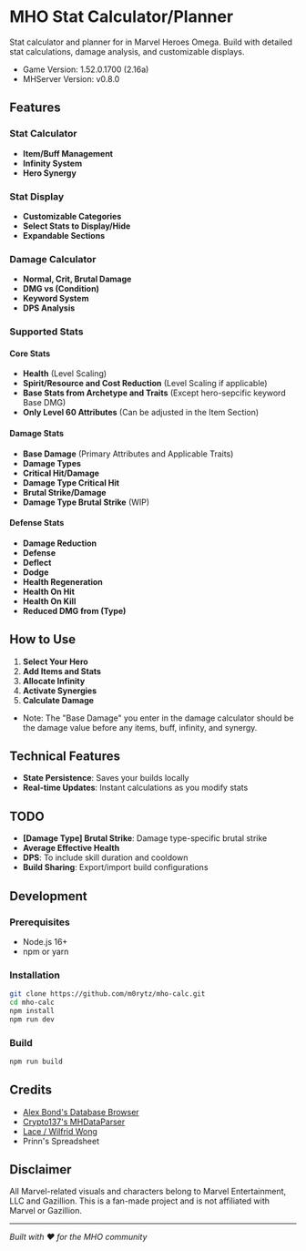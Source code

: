 # MHO Stat Calculator/Planner

Stat calculator and planner for in Marvel Heroes Omega. Build with detailed stat calculations, damage analysis, and customizable displays.

- Game Version: 1.52.0.1700 (2.16a)
- MHServer Version: v0.8.0

## Features

### Stat Calculator
- **Item/Buff Management**
- **Infinity System**
- **Hero Synergy**

### Stat Display
- **Customizable Categories**
- **Select Stats to Display/Hide**
- **Expandable Sections**

### Damage Calculator
- **Normal, Crit, Brutal Damage**
- **DMG vs (Condition)**
- **Keyword System**
- **DPS Analysis**

### Supported Stats

#### Core Stats
- **Health** (Level Scaling)
- **Spirit/Resource and Cost Reduction** (Level Scaling if applicable)
- **Base Stats from Archetype and Traits** (Except hero-sepcific keyword Base DMG)
- **Only Level 60 Attributes** (Can be adjusted in the Item Section)

#### Damage Stats
- **Base Damage** (Primary Attributes and Applicable Traits)
- **Damage Types**
- **Critical Hit/Damage**
- **Damage Type Critical Hit**
- **Brutal Strike/Damage**
- **Damage Type Brutal Strike** (WIP)

#### Defense Stats
- **Damage Reduction**
- **Defense**
- **Deflect**
- **Dodge**
- **Health Regeneration**
- **Health On Hit**
- **Health On Kill**
- **Reduced DMG from (Type)**

## How to Use

1. **Select Your Hero**
2. **Add Items and Stats**
3. **Allocate Infinity**
4. **Activate Synergies**
5. **Calculate Damage**
- Note: The "Base Damage" you enter in the damage calculator should be the damage value before any items, buff, infinity, and synergy.

## Technical Features

- **State Persistence**: Saves your builds locally
- **Real-time Updates**: Instant calculations as you modify stats

## TODO

- **[Damage Type] Brutal Strike**: Damage type-specific brutal strike
- **Average Effective Health**
- **DPS**: To include skill duration and cooldown
- **Build Sharing**: Export/import build configurations

## Development

### Prerequisites
- Node.js 16+
- npm or yarn

### Installation
```bash
git clone https://github.com/m0rytz/mho-calc.git
cd mho-calc
npm install
npm run dev
```

### Build
```bash
npm run build
```

## Credits

- [Alex Bond's Database Browser](https://github.com/AlexBond2/MHServerEmu)
- [Crypto137's MHDataParser](https://github.com/Crypto137/MHDataParser)
- [Lace / Wilfrid Wong](https://www.youtube.com/@WilfridWong)
- Prinn's Spreadsheet

## Disclaimer

All Marvel-related visuals and characters belong to Marvel Entertainment, LLC and Gazillion. This is a fan-made project and is not affiliated with Marvel or Gazillion.

---

*Built with ❤️ for the MHO community*